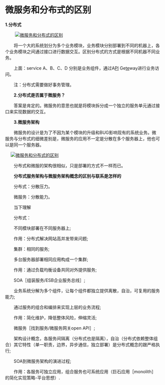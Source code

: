 # 微服务和分布式的区别

**1.分布式**

　　 [![微服务和分布式的区别](http://file.elecfans.com/web1/M00/45/F1/o4YBAFp9DsuAP-eiAAApP-5JgAg336.png)](http://file.elecfans.com/web1/M00/45/F1/o4YBAFp9DsuAP-eiAAApP-5JgAg336.png)

　　将一个大的系统划分为多个业务模块，业务模块分别部署到不同的机器上，各个业务模块之间通过接口进行数据交互。区别分布式的方式是根据不同机器不同业务。

　　上面：service A、B、C、D 分别是业务组件，通过A[PI](http://www.elecfans.com/tags/PI/) Ge[te](http://www.elecfans.com/tags/te/)way进行业务访问。

　　注：分布式需要做好事务管理。

　　**2.分布式是否属于微服务？**

　　答案是肯定的。微服务的意思也就是将模块拆分成一个独立的服务单元通过接口来实现数据的交互。

　　**3.微服务架构**

　　微服务的设计是为了不因为某个模块的升级和BUG影响现有的系统业务。微服务与分布式的细微差别是，微服务的应用不一定是分散在多个服务器上，他也可以是同一个服务器。

　 [![微服务和分布式的区别](http://file.elecfans.com/web1/M00/45/F1/o4YBAFp9DxaAL1buAAIyqElssTE601.png)](http://file.elecfans.com/web1/M00/45/F1/o4YBAFp9DxaAL1buAAIyqElssTE601.png)

　　分布式和微服的架构很相似，只是部署的方式不一样而已。

　　**分布式服务架构与微服务架构概念的区别与联系是怎样的**

　　分布式：分散压力。

　　微服务：分散能力。

　　当下理解

　　分布式：

　　不同模块部署在不同服务器上;

　　作用：分布式解决网站高并发带来问题;

　　集群：相同的服务;

　　多台服务器部署相同应用构成一个集群;

　　作用：通过负载均衡设备共同对外提供服务;

　　SOA［组装服务/ESB企业服务总线］;

　　业务系统分解为多个组件，让每个组件都独立提供离散，自治，可复用的服务能力;

　　通过服务的组合和编排来实现上层的业务流程;

　　作用：简化维护，降低整体风险，伸缩灵活;

　　微服务［找到服务/微服务网关open API］;

　　架构设计概念，各服务间隔离（分布式也是隔离），自治（分布式依赖整体组合）其它特性（单一职责，边界，异步通信，独立部署）是分布式概念的跟严格执行;

　　SOA到微服务架构的演进过程;

　　作用：各服务可独立应用，组合服务也可系统应用（巨石应用［monolith］的简化实现策略-平台思想）.